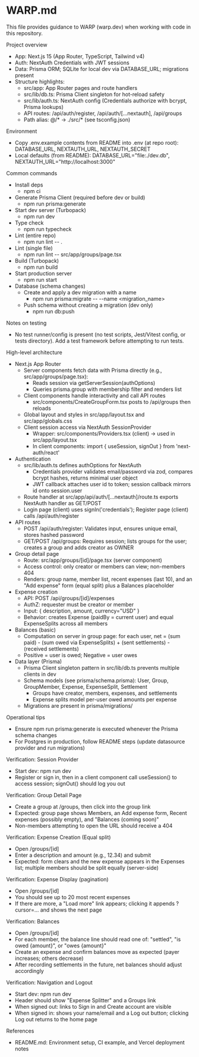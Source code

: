 # WARP.md

This file provides guidance to WARP (warp.dev) when working with code in this repository.

Project overview
- App: Next.js 15 (App Router, TypeScript, Tailwind v4)
- Auth: NextAuth Credentials with JWT sessions
- Data: Prisma ORM; SQLite for local dev via DATABASE_URL; migrations present
- Structure highlights:
  - src/app: App Router pages and route handlers
  - src/lib/db.ts: Prisma Client singleton for hot-reload safety
  - src/lib/auth.ts: NextAuth config (Credentials authorize with bcrypt, Prisma lookups)
  - API routes: /api/auth/register, /api/auth/[...nextauth], /api/groups
  - Path alias: @/* → ./src/* (see tsconfig.json)

Environment
- Copy .env.example contents from README into .env (at repo root): DATABASE_URL, NEXTAUTH_URL, NEXTAUTH_SECRET
- Local defaults (from README): DATABASE_URL="file:./dev.db", NEXTAUTH_URL="http://localhost:3000"

Common commands
- Install deps
  - npm ci
- Generate Prisma Client (required before dev or build)
  - npm run prisma:generate
- Start dev server (Turbopack)
  - npm run dev
- Type check
  - npm run typecheck
- Lint (entire repo)
  - npm run lint -- .
- Lint (single file)
  - npm run lint -- src/app/groups/page.tsx
- Build (Turbopack)
  - npm run build
- Start production server
  - npm run start
- Database (schema changes)
  - Create and apply a dev migration with a name
    - npm run prisma:migrate -- --name <migration_name>
  - Push schema without creating a migration (dev only)
    - npm run db:push

Notes on testing
- No test runner/config is present (no test scripts, Jest/Vitest config, or tests directory). Add a test framework before attempting to run tests.

High-level architecture
- Next.js App Router
  - Server components fetch data with Prisma directly (e.g., src/app/groups/page.tsx):
    - Reads session via getServerSession(authOptions)
    - Queries prisma.group with membership filter and renders list
  - Client components handle interactivity and call API routes
    - src/components/CreateGroupForm.tsx posts to /api/groups then reloads
  - Global layout and styles in src/app/layout.tsx and src/app/globals.css
  - Client session access via NextAuth SessionProvider
    - Wrapper: src/components/Providers.tsx (client) → used in src/app/layout.tsx
    - In client components: import { useSession, signOut } from 'next-auth/react'
- Authentication
  - src/lib/auth.ts defines authOptions for NextAuth
    - Credentials provider validates email/password via zod, compares bcrypt hashes, returns minimal user object
    - JWT callback attaches user id to token; session callback mirrors id onto session.user
  - Route handler at src/app/api/auth/[...nextauth]/route.ts exports NextAuth handler as GET/POST
  - Login page (client) uses signIn('credentials'); Register page (client) calls /api/auth/register
- API routes
  - POST /api/auth/register: Validates input, ensures unique email, stores hashed password
  - GET/POST /api/groups: Requires session; lists groups for the user; creates a group and adds creator as OWNER
- Group detail page
  - Route: src/app/groups/[id]/page.tsx (server component)
  - Access control: only creator or members can view; non-members 404
  - Renders: group name, member list, recent expenses (last 10), and an "Add expense" form (equal split) plus a Balances placeholder
- Expense creation
  - API: POST /api/groups/[id]/expenses
  - AuthZ: requester must be creator or member
  - Input: { description, amount, currency="USD" }
  - Behavior: creates Expense (paidBy = current user) and equal ExpenseSplits across all members
- Balances (basic)
  - Computation on server in group page: for each user, net = (sum paid) - (sum owed via ExpenseSplits) + (sent settlements) - (received settlements)
  - Positive = user is owed; Negative = user owes
- Data layer (Prisma)
  - Prisma Client singleton pattern in src/lib/db.ts prevents multiple clients in dev
  - Schema models (see prisma/schema.prisma): User, Group, GroupMember, Expense, ExpenseSplit, Settlement
    - Groups have creator, members, expenses, and settlements
    - Expense splits model per-user owed amounts per expense
  - Migrations are present in prisma/migrations/

Operational tips
- Ensure npm run prisma:generate is executed whenever the Prisma schema changes
- For Postgres in production, follow README steps (update datasource provider and run migrations)

Verification: Session Provider
- Start dev: npm run dev
- Register or sign in, then in a client component call useSession() to access session; signOut() should log you out

Verification: Group Detail Page
- Create a group at /groups, then click into the group link
- Expected: group page shows Members, an Add expense form, Recent expenses (possibly empty), and "Balances (coming soon)"
- Non-members attempting to open the URL should receive a 404

Verification: Expense Creation (Equal split)
- Open /groups/[id]
- Enter a description and amount (e.g., 12.34) and submit
- Expected: form clears and the new expense appears in the Expenses list; multiple members should be split equally (server-side)

Verification: Expense Display (pagination)
- Open /groups/[id]
- You should see up to 20 most recent expenses
- If there are more, a "Load more" link appears; clicking it appends ?cursor=... and shows the next page

Verification: Balances
- Open /groups/[id]
- For each member, the balance line should read one of: "settled", "is owed {amount}", or "owes {amount}"
- Create an expense and confirm balances move as expected (payer increases; others decrease)
- After recording settlements in the future, net balances should adjust accordingly

Verification: Navigation and Logout
- Start dev: npm run dev
- Header should show "Expense Splitter" and a Groups link
- When signed out: links to Sign in and Create account are visible
- When signed in: shows your name/email and a Log out button; clicking Log out returns to the home page

References
- README.md: Environment setup, CI example, and Vercel deployment notes
